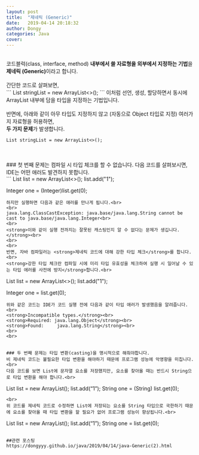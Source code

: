 ```yaml
---
layout: post
title:  "제네릭 (Generic)"
date:   2019-04-14 20:18:32
author: Dongy
categories: Java
cover:
---
```


<br>
코드블럭(class, interface, method) <strong>내부에서 쓸 자료형을 외부에서 지정하는 기법</strong>을 <strong>제네릭 (Generic)</strong>이라고 합니다.<br>
<br>
간단한 코드로 살펴보면,<br>
```
List<String> stringList = new ArrayList<>();
```
이처럼 선언, 생성, 할당하면서 동시에 ArrayList 내부에 담을 타입을 지정하는 기법입니다.<br>
<br>
반면에, 아래와 같이 아무 타입도 지정하지 않고 (자동으로 Object 타입로 지정) 여러가지 자료형을 허용하면, <br>
<strong>두 가지 문제</strong>가 발생합니다.<br>

```
List stringList = new ArrayList<>();
```
<br>
<br>
### 첫 번째 문제는 컴파일 시 타입 체크를 할 수 없습니다.
다음 코드를 살펴보시면, IDE는 어떤 애러도 발견하지 못합니다.<br>
```
List list = new ArrayList<>();
list.add("1");

Integer one = (Integer)list.get(0);
```
하지만 실행하면 다음과 같은 애러를 만나게 됩니다.<br>
<br>
java.lang.ClassCastException: java.base/java.lang.String cannot be cast to java.base/java.lang.Integer<br>
<br>
<strong>이와 같이 실행 전까지는 잘못된 캐스팅인지 알 수 없다는 문제가 생깁니다.</strong><br>
<br>
<br>
반면, 자바 컴파일러는 <strong>제네릭 코드에 대해 강한 타입 체크</strong>를 합니다.<br>
<strong>강한 타입 체크란 컴파일 시에 미리 타입 유효성을 체크하여 실행 시 일어날 수 있는 타입 에러를 사전에 방지</strong>합니다.<br>
```
List<String> list = new ArrayList<>();
list.add("1");

Integer one = list.get(0);
```
위와 같은 코드는 IDE가 코드 실행 전에 다음과 같이 타입 애러가 발생했음을 알려줍니다.<br>
<strong>Incompatible types.</strong><br>
<strong>Required: java.lang.Object</strong><br>
<strong>Found:     java.lang.String</strong><br>
<br>
<br>


### 두 번째 문제는 타입 변환(casting)을 명시적으로 해줘야합니다.
비 제네릭 코드는 불필요한 타입 변환을 해야하기 때문에 프로그램 성능에 악영향을 미칩니다.<br>
다음 코드를 보면 List에 문자열 요소를 저장했지만, 요소를 찾아올 때는 반드시 String으로 타입 변환을 해야 합니다.<br>
```
List list = new ArrayList();
list.add(“1”);
String one = (String) list.get(0);
```
<br>
위 코드를 제네릭 코드로 수정하면 List에 저장되는 요소를 String 타입으로 국한하기 때문에 요소를 찾아올 때 타입 변환을 할 필요가 없어 프로그램 성능이 향상됩니다.<br>
```
List<String> list = new ArrayList<String>();
list.add(“1”);
String one = list.get(0);
```

##관련 포스팅
https://dongyyy.github.io/java/2019/04/14/java-Generic(2).html